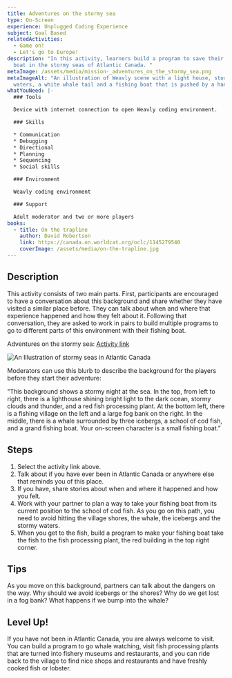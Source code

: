 ```yaml
---
title: Adventures on the stormy sea
type: On-Screen
experience: Unplugged Coding Experience
subject: Goal Based
relatedActivities:
  - Game on!
  - Let's go to Europe!
description: "In this activity, learners build a program to save their fishing
  boat in the stormy seas of Atlantic Canada. "
metaImage: /assets/media/mission-_adventures_on_the_stormy_sea.png
metaImageAlt: "An illustration of Weavly scene with a light house, stormy
  waters, a white whale tail and a fishing boat that is pushed by a hand. "
whatYouNeed: |-
  ### Tools

  Device with internet connection to open Weavly coding environment.

  ### Skills

  * Communication
  * Debugging
  * Directional
  * Planning
  * Sequencing
  * Social skills

  ### Environment

  Weavly coding environment

  ### Support

  Adult moderator and two or more players
books:
  - title: On the trapline
    author: David Robertson
    link: https://canada.on.worldcat.org/oclc/1145279540
    coverImage: /assets/media/on-the-trapline.jpg
---
```

## Description

This activity consists of two main parts. First, participants are encouraged to have a conversation about this background and share whether they have visited a similar place before. They can talk about when and where that experience happened and how they felt about it. Following that conversation, they are asked to work in pairs to build multiple programs to go to different parts of this environment with their fishing boat. 

Adventures on the stormy sea: [Activity link](https://create.weavly.org/?v=1.7&t=default&w=AtlanticCanada&p=&c=abb&d=&s=abb)

![An Illustration of stormy seas in Atlantic Canada](/assets/media/atlantic-canada.jpg "Stormy seas in Atlantic Canada")

Moderators can use this blurb to describe the background for the players before they start their adventure:

“This background shows a stormy night at the sea. In the top, from left to right, there is a lighthouse shining bright light to the dark ocean, stormy clouds and thunder, and a red fish processing plant. At the bottom left, there is a fishing village on the left and a large fog bank on the right. In the middle, there is a whale surrounded by three icebergs, a school of cod fish, and a grand fishing boat. Your on-screen character is a small fishing boat.”

## Steps

1. Select the activity link above.
2. Talk about if you have ever been in Atlantic Canada or anywhere else that reminds you of this place.
3. If you have, share stories about when and where it happened and how you felt.
4. Work with your partner to plan a way to take your fishing boat from its current position to the school of cod fish. As you go on this path, you need to avoid hitting the village shores, the whale, the icebergs and the stormy waters.
5. When you get to the fish, build a program to make your fishing boat take the fish to the fish processing plant, the red building in the top right corner.

## Tips

As you move on this background, partners can talk about the dangers on the way. Why should we avoid icebergs or the shores? Why do we get lost in a fog bank? What happens if we bump into the whale?

## Level Up!

If you have not been in Atlantic Canada, you are always welcome to visit. You can build a program to go whale watching, visit fish processing plants that are turned into fishery museums and restaurants, and you can ride back to the village to find nice shops and restaurants and have freshly cooked fish or lobster.
